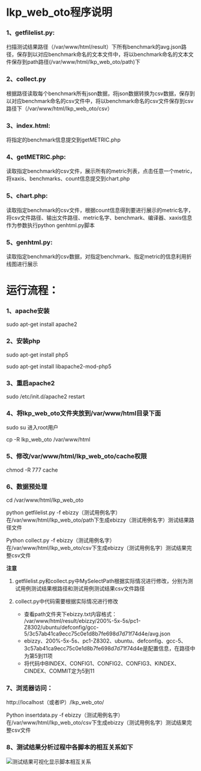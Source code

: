 # lkp_web_oto程序说明
### 1、getfilelist.py:
扫描测试结果路径（/var/www/html/result）下所有benchmark的avg.json路径，保存到以对应benchmark命名的文本文件中，将以benchmark命名的文本文件保存到path路径(/var/www/html/lkp_web_oto/path)下
### 2、collect.py
根据路径读取每个benchmark所有json数据，将json数据转换为csv数据，保存到以对应benchmark命名的csv文件中，将以benchmark命名的csv文件保存到csv路径下（/var/www/html/lkp_web_oto/csv）
### 3、index.html:
将指定的benchmark信息提交到getMETRIC.php
### 4、getMETRIC.php:
读取指定benchmark的csv文件，展示所有的metric列表，点击任意一个metric，将xaxis、benchmarks、count信息提交到chart.php
### 5、chart.php:
读取指定benchmark的csv文件，根据count信息得到要进行展示的metric名字，将csv文件路径、输出文件路径、metric名字、benchmark、编译器、xaxis信息作为参数执行python genhtml.py脚本
### 5、genhtml.py:
读取指定benchmark的csv数据，对指定benchmark、指定metric的信息利用折线图进行展示

# 运行流程：
### 1、apache安装
sudo apt-get install apache2
### 2、安装php
sudo apt-get install php5

sudo apt-get install libapache2-mod-php5
### 3、重启apache2
sudo /etc/init.d/apache2 restart
### 4、将lkp_web_oto文件夹放到/var/www/html目录下面
sudo su 进入root用户

cp -R lkp_web_oto /var/www/html
### 5、修改/var/www/html/lkp_web_oto/cache权限
chmod -R 777 cache 
### 6、数据预处理
cd /var/www/html/lkp_web_oto

python getfilelist.py -f ebizzy（测试用例名字）在/var/www/html/lkp_web_oto/path下生成ebizzy（测试用例名字）测试结果路径文件 
 
Python collect.py -f ebizzy（测试用例名字）在/var/www/html/lkp_web_oto/csv下生成ebizzy（测试用例名字）测试结果完整csv文件 

**注意**

1. getfilelist.py和collect.py中MySelectPath根据实际情况进行修改，分别为测试用例测试结果根路径和测试用例测试结果csv文件路径

1. collect.py中代码需要根据实际情况进行修改

    * 查看path文件夹下ebizzy.txt内容格式：
/var/www/html/result/ebizzy/200%-5x-5s/pc1-Z8302/ubuntu/defconfig/gcc-5/3c57ab41ca9ecc75c0e1d8b7fe698d7d71f74d4e/avg.json
    * ebizzy、200%-5x-5s、pc1-Z8302、ubuntu、defconfig、gcc-5、3c57ab41ca9ecc75c0e1d8b7fe698d7d71f74d4e是配置信息，在路径中为第5到11项
    * 将代码中BINDEX、CONFIG1、CONFIG2、CONFIG3、KINDEX、CINDEX、COMMIT定为5到11
    
### 7、浏览器访问：
http://localhost（或者IP）/lkp_web_oto/
 
Python insertdata.py -f ebizzy（测试用例名字）在/var/www/html/lkp_web_oto/csv下生成ebizzy（测试用例名字）测试结果完整csv文件 
### 8、测试结果分析过程中各脚本的相互关系如下
![测试结果可视化显示脚本相互关系](https://github.com/openthos/testing-analysis/blob/master/lkp_result_web/lkp_web_oto/image/script_relation.png )
